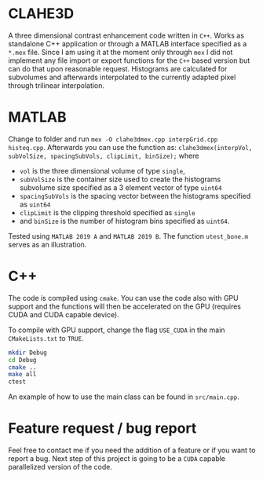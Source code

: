 # CLAHE3D

A three dimensional contrast enhancement code written in `C++`. Works as standalone C++ application or through a MATLAB interface specified as a `*.mex` file. Since I am using it at the moment only through `mex` I did not implement any file import or export functions for the `C++` based version but can do that upon reasonable request. Histograms are calculated for subvolumes and afterwards interpolated to the currently adapted pixel through trilinear interpolation.

# MATLAB
Change to folder and run `mex -O clahe3dmex.cpp interpGrid.cpp histeq.cpp`. Afterwards you can use the function as:
`clahe3dmex(interpVol, subVolSize, spacingSubVols, clipLimit, binSize);`
where 

*  `vol` is the three dimensional volume of type `single`,
*  `subVolSize` is the container size used to create the histograms subvolume size specified as a 3 element vector of type `uint64`
*  `spacingSubVols` is the spacing vector between the histograms specified as `uint64`
*  `clipLimit` is the clipping threshold specified as `single`
*  and `binSize` is the number of histogram bins specified as `uint64`. 

Tested using `MATLAB 2019 A` and `MATLAB 2019 B`. The function `utest_bone.m` serves as an illustration.

# C++

The code is compiled using `cmake`. You can use the code also with GPU support and the functions will then be accelerated on the GPU (requires CUDA and CUDA capable device).

To compile with GPU support, change the flag `USE_CUDA` in the main `CMakeLists.txt` to `TRUE`.

```bash
mkdir Debug
cd Debug 
cmake ..
make all
ctest
```

An example of how to use the main class can be found in `src/main.cpp`.

# Feature request / bug report

Feel free to contact me if you need the addition of a feature or if you want to report a bug. Next step of this project is going to be a `CUDA` capable parallelized version of the code.
